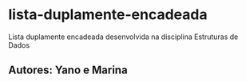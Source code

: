 # lista-duplamente-encadeada
Lista duplamente encadeada desenvolvida na disciplina Estruturas de Dados

## Autores: Yano e Marina
